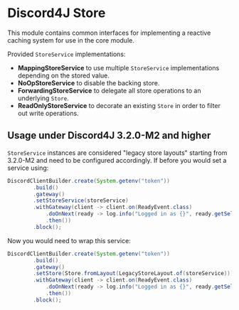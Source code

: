 # Discord4J Store
This module contains common interfaces for implementing a reactive caching system for use in the core module.

Provided `StoreService` implementations:
* **MappingStoreService** to use multiple `StoreService` implementations depending on the stored value.
* **NoOpStoreService** to disable the backing store.
* **ForwardingStoreService** to delegate all store operations to an underlying `Store`.
* **ReadOnlyStoreService** to decorate an existing `Store` in order to filter out write operations.

## Usage under Discord4J 3.2.0-M2 and higher

`StoreService` instances are considered "legacy store layouts" starting from 3.2.0-M2 and need to be configured
accordingly. If before you would set a service using:

```java
DiscordClientBuilder.create(System.getenv("token"))
        .build()
        .gateway()
        .setStoreService(storeService)
        .withGateway(client -> client.on(ReadyEvent.class)
            .doOnNext(ready -> log.info("Logged in as {}", ready.getSelf().getUsername()))
            .then())
        .block();
```

Now you would need to wrap this service:

```java
DiscordClientBuilder.create(System.getenv("token"))
        .build()
        .gateway()
        .setStore(Store.fromLayout(LegacyStoreLayout.of(storeService)))
        .withGateway(client -> client.on(ReadyEvent.class)
            .doOnNext(ready -> log.info("Logged in as {}", ready.getSelf().getUsername()))
            .then())
        .block();
```
